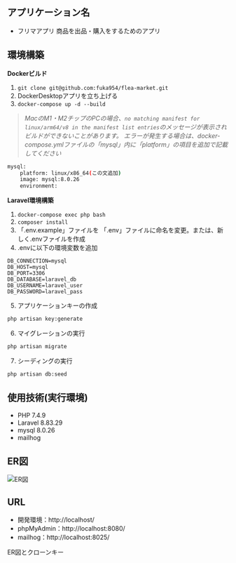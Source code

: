 ## アプリケーション名
- フリマアプリ
  商品を出品・購入をするためのアプリ  

## 環境構築
**Dockerビルド**
1. `git clone git@github.com:fuka954/flea-market.git`
2. DockerDesktopアプリを立ち上げる
3. `docker-compose up -d --build`

> *MacのM1・M2チップのPCの場合、`no matching manifest for linux/arm64/v8 in the manifest list entries`のメッセージが表示されビルドができないことがあります。
エラーが発生する場合は、docker-compose.ymlファイルの「mysql」内に「platform」の項目を追加で記載してください*
``` bash
mysql:
    platform: linux/x86_64(この文追加)
    image: mysql:8.0.26
    environment:
```

**Laravel環境構築**
1. `docker-compose exec php bash`
2. `composer install`
3. 「.env.example」ファイルを 「.env」ファイルに命名を変更。または、新しく.envファイルを作成
4. .envに以下の環境変数を追加
``` text
DB_CONNECTION=mysql
DB_HOST=mysql
DB_PORT=3306
DB_DATABASE=laravel_db
DB_USERNAME=laravel_user
DB_PASSWORD=laravel_pass
```
5. アプリケーションキーの作成
``` bash
php artisan key:generate
```

6. マイグレーションの実行
``` bash
php artisan migrate
```

7. シーディングの実行
``` bash
php artisan db:seed
```

## 使用技術(実行環境)
- PHP 7.4.9
- Laravel 8.83.29
- mysql 8.0.26
- mailhog

## ER図
![ER図](https://github.com/user-attachments/assets/e4a4e62d-9cd8-4f63-b932-ec31dcf7fa6c)

## URL
- 開発環境：http://localhost/
- phpMyAdmin：http://localhost:8080/
- mailhog：http://localhost:8025/


ER図とクローンキー
